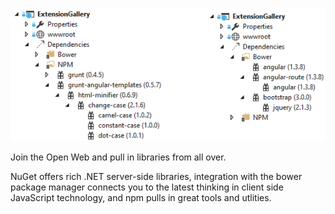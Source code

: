 ﻿<properties
	pageTitle="Package Managers"
	description="Visual Studio provides first-class support for 3 great package managers - Bower, NuGet and npm."
	slug="package-managers"
	order="400"
	keywords="css, html, javascript"
/>

![Package Managers](_assets/index-package-managers.png)

Join the Open Web and pull in libraries from all over. 

NuGet offers rich .NET server-side libraries, integration with 
the bower package manager connects you to the latest thinking in 
client side JavaScript technology, and npm pulls in great tools 
and utlities.